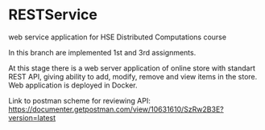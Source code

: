 # RESTService
web service application for HSE Distributed Computations course

In this branch are implemented 1st and 3rd assignments.

At this stage there is a web server application of online store with standart REST API, giving ability to add, modify, remove and view items in the store. Web application is deployed in Docker.

Link to postman scheme for reviewing API: https://documenter.getpostman.com/view/10631610/SzRw2B3E?version=latest
